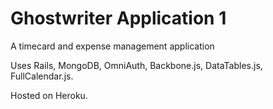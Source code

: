 Ghostwriter Application 1
================================

A timecard and expense management application

Uses Rails, MongoDB, OmniAuth, Backbone.js, DataTables.js, FullCalendar.js.

Hosted on Heroku.